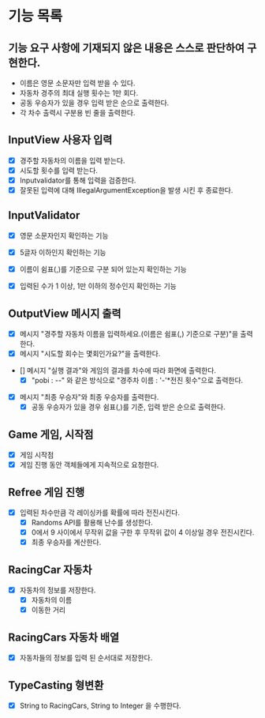 # 기능 목록

## 기능 요구 사항에 기재되지 않은 내용은 스스로 판단하여 구현한다.

- 이름은 영문 소문자만 입력 받을 수 있다.
- 자동차 경주의 최대 실행 횟수는 1만 회다.
- 공동 우승자가 있을 경우 입력 받은 순으로 출력한다.
- 각 차수 출력시 구분용 빈 줄을 출력한다.

## InputView 사용자 입력

- [x] 경주할 자동차의 이름을 입력 받는다.
- [x] 시도할 횟수를 입력 받는다.
- [x] Inputvalidator를 통해 입력을 검증한다.
- [x] 잘못된 입력에 대해 IllegalArgumentException을 발생 시킨 후 종료한다.

## InputValidator

- [x] 영문 소문자인지 확인하는 기능
- [x] 5글자 이하인지 확인하는 기능
- [x] 이름이 쉼표(,)를 기준으로 구분 되어 있는지 확인하는 기능


- [x] 입력된 수가 1 이상, 1만 이하의 정수인지 확인하는 기능

## OutputView 메시지 출력

- [x] 메시지 "경주할 자동차 이름을 입력하세요.(이름은 쉼표(,) 기준으로 구분)"을 출력한다.
- [x] 메시지 "시도할 회수는 몇회인가요?"을 출력한다.
- [] 메시지 "실행 결과"와 게임의 결과를 차수에 따라 화면에 출력한다.
    - [x] "pobi : --" 와 같은 방식으로 "경주차 이름 : '-'*전진 횟수"으로 출력한다.
- [x] 메시지 "최종 우승자"와 최종 우승자를 출력한다.
    - [x] 공동 우승자가 있을 경우 쉼표(,)를 기준, 입력 받은 순으로 출력한다.

## Game 게임, 시작점

- [x] 게임 시작점
- [x] 게임 진행 동안 객체들에게 지속적으로 요청한다.

## Refree 게임 진행

- [x] 입력된 차수만큼 각 레이싱카를 확률에 따라 전진시킨다.
    - [x] Randoms API를 활용해 난수를 생성한다.
    - [x] 0에서 9 사이에서 무작위 값을 구한 후 무작위 값이 4 이상일 경우 전진시킨다.
    - [x] 최종 우승자를 계산한다.

## RacingCar 자동차

- [x] 자동차의 정보를 저장한다.
    - [x] 자동차의 이름
    - [x] 이동한 거리

## RacingCars 자동차 배열

- [x] 자동차들의 정보를 입력 된 순서대로 저장한다.

## TypeCasting 형변환

- [x] String to RacingCars, String to Integer 을 수행한다.
